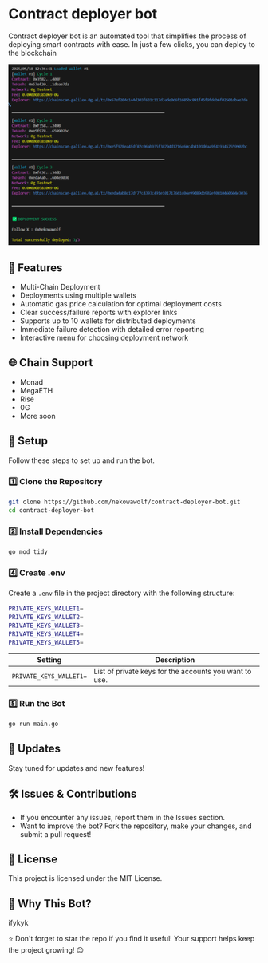 # Contract deployer bot

Contract deployer bot is an automated tool that simplifies the process of deploying smart contracts with ease. In just a few clicks, you can deploy to the blockchain

![bot dashboard](img/img2.png)

## 🚀 Features

- Multi-Chain Deployment
- Deployments using multiple wallets
- Automatic gas price calculation for optimal deployment costs
- Clear success/failure reports with explorer links
- Supports up to 10 wallets for distributed deployments
- Immediate failure detection with detailed error reporting
- Interactive menu for choosing deployment network

## 🌐 Chain Support

- Monad
- MegaETH
- Rise
- 0G
- More soon

## 📌 Setup

Follow these steps to set up and run the bot.

### 1️⃣ Clone the Repository

```bash
git clone https://github.com/nekowawolf/contract-deployer-bot.git
cd contract-deployer-bot
```

### 2️⃣ Install Dependencies

```bash
go mod tidy
```

### 4️⃣ Create .env

Create a `.env` file in the project directory with the following structure:

```bash
PRIVATE_KEYS_WALLET1=
PRIVATE_KEYS_WALLET2=
PRIVATE_KEYS_WALLET3=
PRIVATE_KEYS_WALLET4=
PRIVATE_KEYS_WALLET5=
```

| **Setting**           | **Description**                                                                 |
|------------------------|---------------------------------------------------------------------------------|
| `PRIVATE_KEYS_WALLET1=`         | List of private keys for the accounts you want to use.                          |

### 5️⃣ Run the Bot

```bash
go run main.go
```

## 🔄 Updates

Stay tuned for updates and new features!

## 🛠 Issues & Contributions

- If you encounter any issues, report them in the Issues section.
- Want to improve the bot? Fork the repository, make your changes, and submit a pull request!

## 📜 License

This project is licensed under the MIT License.

## 🤔 Why This Bot?

ifykyk

⭐ Don't forget to star the repo if you find it useful! Your support helps keep the project growing! 😊